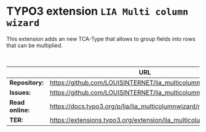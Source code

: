 # TYPO3 extension `LIA Multi column wizard`

This extension adds an new TCA-Type that allows to group fields into rows that can be multiplied.

<br>

| | URL |
|---|---
| **Repository:**  | https://github.com/LOUISINTERNET/lia_multicolumnwizard         
| **Issues:**      | https://github.com/LOUISINTERNET/lia_multicolumnwizard/issues  
| **Read online:** | https://docs.typo3.org/p/lia/lia_multicolumnwizard/main/en-us/
| **TER:**         | https://extensions.typo3.org/extension/lia_multicolumnwizard/  
